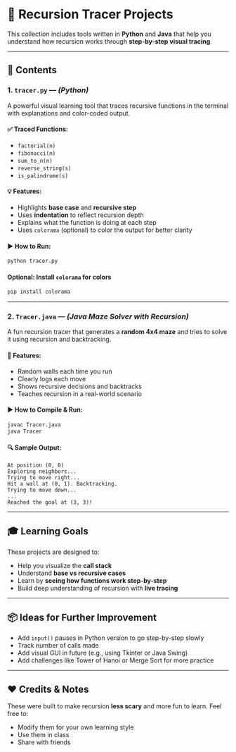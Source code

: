 # 🧠 Recursion Tracer Projects

This collection includes tools written in **Python** and **Java** that help you understand how recursion works through **step-by-step visual tracing**.

---

## 📂 Contents

### 1. `tracer.py` — *(Python)*

A powerful visual learning tool that traces recursive functions in the terminal with explanations and color-coded output.

#### ✅ Traced Functions:
- `factorial(n)`
- `fibonacci(n)`
- `sum_to_n(n)`
- `reverse_string(s)`
- `is_palindrome(s)`

#### 💡 Features:
- Highlights **base case** and **recursive step**
- Uses **indentation** to reflect recursion depth
- Explains what the function is doing at each step
- Uses `colorama` (optional) to color the output for better clarity

#### ▶️ How to Run:
```bash
python tracer.py
```

#### Optional: Install `colorama` for colors
```bash
pip install colorama
```

---

### 2. `Tracer.java` — *(Java Maze Solver with Recursion)*

A fun recursion tracer that generates a **random 4x4 maze** and tries to solve it using recursion and backtracking.

#### 🧩 Features:
- Random walls each time you run
- Clearly logs each move
- Shows recursive decisions and backtracks
- Teaches recursion in a real-world scenario

#### ▶️ How to Compile & Run:
```bash
javac Tracer.java
java Tracer
```

#### 🔍 Sample Output:
```
At position (0, 0)
Exploring neighbors...
Trying to move right...
Hit a wall at (0, 1). Backtracking.
Trying to move down...
...
Reached the goal at (3, 3)!
```

---

## 🎓 Learning Goals

These projects are designed to:
- Help you visualize the **call stack**
- Understand **base vs recursive cases**
- Learn by **seeing how functions work step-by-step**
- Build deep understanding of recursion with **live tracing**

---

## 📦 Ideas for Further Improvement

- Add `input()` pauses in Python version to go step-by-step slowly
- Track number of calls made
- Add visual GUI in future (e.g., using Tkinter or Java Swing)
- Add challenges like Tower of Hanoi or Merge Sort for more practice

---

## ❤️ Credits & Notes

These were built to make recursion **less scary** and more fun to learn. Feel free to:
- Modify them for your own learning style
- Use them in class
- Share with friends
